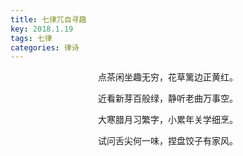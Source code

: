 ```yaml
---
title: 七律兀自寻趣
key: 2018.1.19
tags: 七律
categories: 律诗
---
```


<p align="center">点茶闲坐趣无穷，花草篱边正黄红。
</p>
<p align="center">近看新芽百般绿，静听老曲万事空。
</p>
<p align="center">大寒腊月习繁字，小累年关学细烹。
</p>
<p align="center">试问舌尖何一味，捏盘饺子有家风。
</p>
